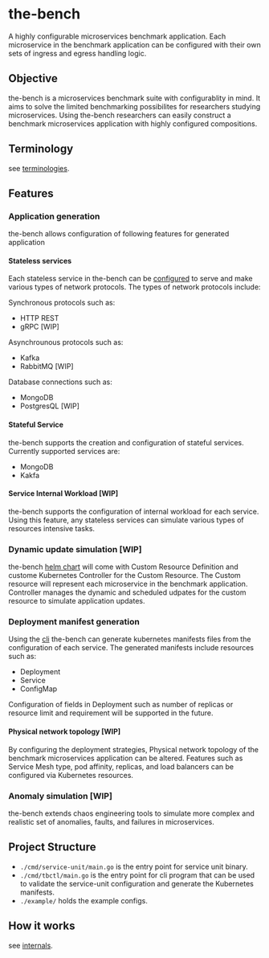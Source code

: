 # the-bench
A highly configurable microservices benchmark application.
Each microservice in the benchmark application can be configured with their own sets of ingress and egress handling logic. 

## Objective
the-bench is a microservices benchmark suite with configurablity in mind.
It aims to solve the limited benchmarking possibilites for researchers studying microservices.
Using the-bench researchers can easily construct a benchmark microservices application with highly configured compositions.

## Terminology
see [terminologies](./docs/terminology.md).

## Features
### Application generation
the-bench allows configuration of following features for generated application
#### Stateless services
Each stateless service in the-bench can be [configured](./docs/configuration.md) to serve and make various types of network protocols.
The types of network protocols include:

Synchronous protocols such as:
- HTTP REST
- gRPC [WIP]

Asynchrounous protocols such as:
- Kafka
- RabbitMQ [WIP]

Database connections such as:
- MongoDB
- PostgresQL [WIP]

#### Stateful Service
the-bench supports the creation and configuration of stateful services. Currently supported services are:
- MongoDB
- Kakfa

#### Service Internal Workload [WIP]
the-bench supports the configuration of internal workload for each service.
Using this feature, any stateless services can simulate various types of resources intensive tasks.


### Dynamic update simulation [WIP]
the-bench [helm chart]() will come with Custom Resource Definition and custome Kubernetes Controller for the Custom Resource.
The Custom resource will represent each microservice in the benchmark application. 
Controller manages the dynamic and scheduled udpates for the custom resource to simulate application updates.


### Deployment manifest generation
Using the [cli](./tbctl/) the-bench can generate kubernetes manifests files from the configuration of each service.
The generated manifests include resources such as:
- Deployment
- Service
- ConfigMap

Configuration of fields in Deployment such as number of replicas or resource limit and requirement will be supported in the future. 

#### Physical network topology [WIP]
By configuring the deployment strategies, Physical network topology of the benchmark microservices application can be altered. Features such as Service Mesh type, pod affinity, replicas, and load balancers can be configured via Kubernetes resources.

### Anomaly simulation [WIP]
the-bench extends chaos engineering tools to simulate more complex and realistic set of anomalies, faults, and failures in microservices.

## Project Structure
- `./cmd/service-unit/main.go` is the entry point for service unit binary.
- `./cmd/tbctl/main.go` is the entry point for cli program that can be used to validate the service-unit configuration and generate the Kubernetes manifests. 
- `./example/` holds the example configs.

## How it works
see [internals](./docs/internals.md).

